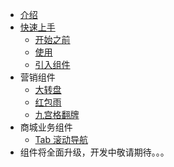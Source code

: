 - [介绍](/README.md)
- [快速上手](/zh-cn/quickstart.md)
  - [开始之前](/zh-cn/quickstart.md#开始之前)
  - [使用](/zh-cn/quickstart.md#使用)
  - [引入组件](/zh-cn/quickstart.md#引入组件)
- 营销组件
  - [大转盘](/zh-cn/wheel.md#大转盘)
  - [红包雨](/zh-cn/packet.md#红包雨)
  - [九宫格翻牌](/zh-cn/gridcard.md#九宫格翻牌)
- 商城业务组件
  - [Tab 滚动导航](/zh-cn/tabscroller.md#Tab滚动导航)
- 组件将全面升级，开发中敬请期待。。。
